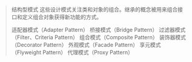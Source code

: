 >结构型模式
>这些设计模式关注类和对象的组合。继承的概念被用来组合接口和定义组合对象获得新功能的方式。	
>
>适配器模式（Adapter Pattern）
>桥接模式（Bridge Pattern）
>过滤器模式（Filter、Criteria Pattern）
>组合模式（Composite Pattern）
>装饰器模式（Decorator Pattern）
>外观模式（Facade Pattern）
>享元模式（Flyweight Pattern）
>代理模式（Proxy Pattern）



















